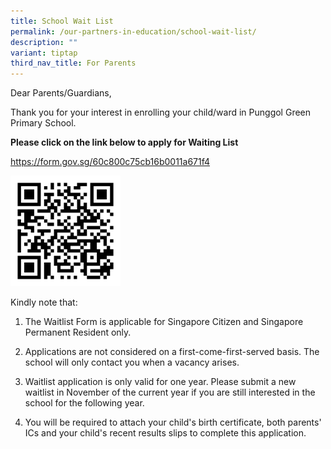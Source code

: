 ```yaml
---
title: School Wait List
permalink: /our-partners-in-education/school-wait-list/
description: ""
variant: tiptap
third_nav_title: For Parents
---
```

<p>Dear Parents/Guardians,</p>
<p>Thank you for your interest in enrolling your child/ward in Punggol Green
Primary School.</p>
<p><strong>Please click on the link below to apply for Waiting List</strong>
</p>
<p><a href="https://form.gov.sg/60c800c75cb16b0011a671f4" rel="noopener noreferrer nofollow" target="_blank">https://form.gov.sg/60c800c75cb16b0011a671f4</a>
</p>
<div class="isomer-image-wrapper">
<img style="width:35%" height="auto" width="100%" src="/images/Our%20Partners%20in%20Education/WAITLIST%20QR%20CODE.png">
</div>
<p>Kindly note that:</p>
<ol data-tight="true" class="tight">
<li>
<p>The Waitlist Form is applicable for Singapore Citizen and Singapore Permanent
Resident only.</p>
</li>
<li>
<p>Applications are not considered on a first-come-first-served basis. The
school will only contact you when a vacancy arises.</p>
</li>
<li>
<p>Waitlist application is only valid for one year. Please submit a new waitlist
in November of the current year if you are still interested in the school
for the following year.</p>
</li>
<li>
<p>You will be required to attach your child's birth certificate, both parents'
ICs and your child's recent results slips to complete this application.</p>
</li>
</ol>
<p></p>